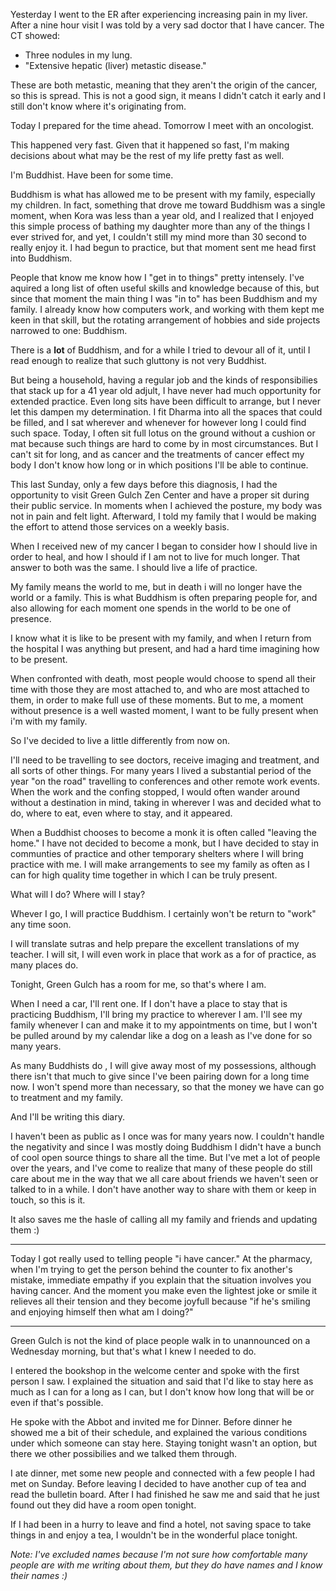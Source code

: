 Yesterday I went to the ER after experiencing increasing pain in my liver. After a nine hour visit I was told by a very sad doctor that I have cancer. The CT showed:

* Three nodules in my lung.
* "Extensive hepatic (liver) metastic disease."

These are both metastic, meaning that they aren't the origin of the cancer, so this is spread. This is not a good sign, it means I didn't catch it early and I still don't know where it's originating from.

Today I prepared for the time ahead. Tomorrow I meet with an oncologist.

This happened very fast. Given that it happened so fast, I'm making decisions about what may be the rest of my life pretty fast as well.

I'm Buddhist. Have been for some time.

Buddhism is what has allowed me to be present with my family, especially my children. In fact, something that drove me toward Buddhism was a single moment, when Kora was less than a year old, and I realized that I enjoyed this simple process of bathing my daughter more than any of the things I ever strived for, and yet, I couldn't still my mind more than 30 second to really enjoy it. I had begun to practice, but that moment sent me head first into Buddhism.

People that know me know how I "get in to things" pretty intensely. I've aquired a long list of often useful skills and knowledge because of this, but since that moment the main thing I was "in to" has been Buddhism and my family. I already know how computers work, and working with them kept me keen in that skill, but the rotating arrangement of hobbies and side projects narrowed to one: Buddhism.

There is a **lot** of Buddhism, and for a while I tried to devour all of it, until I read enough to realize that such gluttony is not very Buddhist.

But being a household, having a regular job and the kinds of responsibilies that stack up for a 41 year old adjult, I have never had much opportunity for extended practice. Even long sits have been difficult to arrange, but I never let this dampen my determination. I fit Dharma into all the spaces that could be filled, and I sat wherever and whenever for however long I could find such space. Today, I often sit full lotus on the ground without a cushion or mat because such things are hard to come by in most circumstances. But I can't sit for long, and as cancer and the treatments of cancer effect my body I don't know how long or in which positions I'll be able to continue.

This last Sunday, only a few days before this diagnosis, I had the opportunity to visit Green Gulch Zen Center and have a proper sit during their public service. In moments when I achieved the posture, my body was not in pain and felt light. Afterward, I told my family that I would be making the effort to attend those services on a weekly basis.

When I received new of my cancer I began to consider how I should live in order to heal, and how I should if I am not to live for much longer. That answer to both was the same. I should live a life of practice.

My family means the world to me, but in death i will no longer have the world or a family. This is what Buddhism is often preparing people for, and also allowing for each moment one spends in the world to be one of presence.

I know what it is like to be present with my family, and when I return from the hospital I was anything but present, and had a hard time imagining how to be present.

When confronted with death, most people would choose to spend all their time with those they are most attached to, and who are most attached to them, in order to make full use of these moments. But to me, a moment without presence is a well wasted moment, I want to be fully present when i'm with my family.

So I've decided to live a little differently from now on.

I'll need to be travelling to see doctors, receive imaging and treatment, and all sorts of other things. For many years I lived a substantial period of the year "on the road" travelling to conferences and other remote work events. When the work and the confing stopped, I would often wander around without a destination in mind, taking in wherever I was and decided what to do, where to eat, even where to stay, and it appeared.

When a Buddhist chooses to become a monk it is often called "leaving the home." I have not decided to become a monk, but I have decided to stay in communties of practice and other temporary shelters where I will bring practice with me. I will make arrangements to see my family as often as I can for high quality time together in which I can be truly present.

What will I do? Where will I stay?

Whever I go, I will practice Buddhism. I certainly won't be return to "work" any time soon.

I will translate sutras and help prepare the excellent translations of my teacher. I will sit, I will even work in place that work as a for of practice, as many places do.

Tonight, Green Gulch has a room for me, so that's where I am.

When I need a car, I'll rent one. If I don't have a place to stay that is practicing Buddhism, I'll bring my practice to wherever I am. I'll see my family whenever I can and make it to my appointments on time, but I won't be pulled around by my calendar like a dog on a leash as I've done for so many years.

As many Buddhists do
, I will give away most of my possessions, although there isn't that much to give since I've been pairing down for a long time now. I won't spend more than necessary, so that the money we have can go to treatment and my family.

And I'll be writing this diary.

I haven't been as public as I once was for many years now. I couldn't handle the negativity and since I was mostly doing Buddhism I didn't have a bunch of cool open source things to share all the time. But I've met a lot of people over the years, and I've come to realize that many of these people do still care about me in the way that we all care about friends we haven't seen or talked to in a while. I don't have another way to share with them or keep in touch, so this is it.

It also saves me the hasle of calling all my family and friends and updating them :)

---

Today I got really used to telling people "i have cancer." At the pharmacy, when I'm trying to get the person behind the counter to fix another's mistake, immediate empathy if you explain that the situation involves you having cancer. And the moment you make even the lightest joke or smile it relieves all their tension and they become joyfull because "if he's smiling and enjoying himself then what am I doing?"

---

Green Gulch is not the kind of place people walk in to unannounced on a Wednesday morning, but that's what I knew I needed to do.

I entered the bookshop in the welcome center and spoke with the first person I saw. I explained the situation and said that I'd like to stay here as much as I can for a long as I can, but I don't know how long that will be or even if that's possible.

He spoke with the Abbot and invited me for Dinner. Before dinner he showed me a bit of their schedule, and explained the various conditions under which someone can stay here. Staying tonight wasn't an option, but there we other possibilies and we talked them through.

I ate dinner, met some new people and connected with a few people I had met on Sunday. Before leaving I decided to have another cup of tea and read the bulletin board. After I had finished he saw me and said that he just found out they did have a room open tonight.

If I had been in a hurry to leave and find a hotel, not saving space to take things in and enjoy a tea, I wouldn't be in the wonderful place tonight.

*Note: I've excluded names because I'm not sure how comfortable many people are with me writing about them, but they do have names and I know their names :)*
